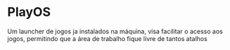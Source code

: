 # PlayOS
Um launcher de jogos ja instalados na máquina, visa facilitar o acesso aos jogos, permitindo que a área de trabalho fique livre de tantos atalhos
